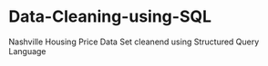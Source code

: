 # Data-Cleaning-using-SQL
Nashville Housing Price Data Set cleanend using Structured Query Language
